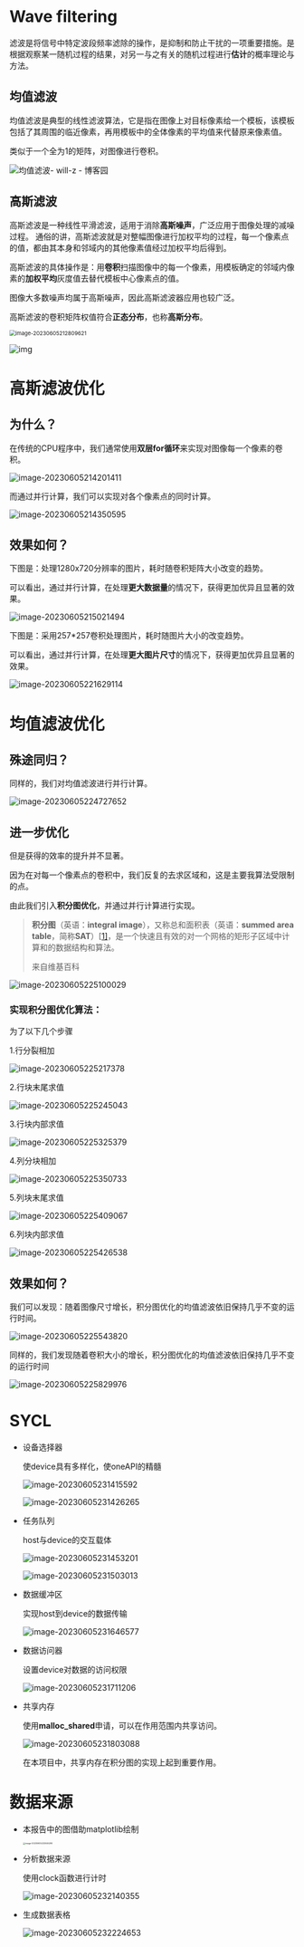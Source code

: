 # Wave filtering

滤波是将信号中特定波段频率滤除的操作，是抑制和防止干扰的一项重要措施。是根据观察某一随机过程的结果，对另一与之有关的随机过程进行**估计**的概率理论与方法。

## 均值滤波

均值滤波是典型的线性滤波算法，它是指在图像上对目标像素给一个模板，该模板包括了其周围的临近像素，再用模板中的全体像素的平均值来代替原来像素值。

类似于一个全为1的矩阵，对图像进行卷积。

![均值滤波- will-z - 博客园](https://img2020.cnblogs.com/blog/2004164/202104/2004164-20210428102748367-1058145849.png)

## 高斯滤波
高斯滤波是一种线性平滑滤波，适用于消除**高斯噪声**，广泛应用于图像处理的减噪过程。 通俗的讲，高斯滤波就是对整幅图像进行加权平均的过程，每一个像素点的值，都由其本身和邻域内的其他像素值经过加权平均后得到。

高斯滤波的具体操作是：用**卷积**扫描图像中的每一个像素，用模板确定的邻域内像素的**加权平均**灰度值去替代模板中心像素点的值。

图像大多数噪声均属于高斯噪声，因此高斯滤波器应用也较广泛。

高斯滤波的卷积矩阵权值符合**正态分布**，也称**高斯分布**。

<img src="C:\Users\wxymm\AppData\Roaming\Typora\typora-user-images\image-20230605212809621.png" alt="image-20230605212809621" style="zoom:67%;" />



![img](https://bkimg.cdn.bcebos.com/pic/e61190ef76c6a7ef120b3212fcfaaf51f3de66d1?x-bce-process=image/watermark,image_d2F0ZXIvYmFpa2U4MA==,g_7,xp_5,yp_5)



# 高斯滤波优化

## 为什么？

在传统的CPU程序中，我们通常使用**双层for循环**来实现对图像每一个像素的卷积。

![image-20230605214201411](C:\Users\wxymm\AppData\Roaming\Typora\typora-user-images\image-20230605214201411.png)

而通过并行计算，我们可以实现对各个像素点的同时计算。

![image-20230605214350595](C:\Users\wxymm\AppData\Roaming\Typora\typora-user-images\image-20230605214350595.png)



## 效果如何？

下图是：处理1280x720分辨率的图片，耗时随卷积矩阵大小改变的趋势。

可以看出，通过并行计算，在处理**更大数据量**的情况下，获得更加优异且显著的效果。

![image-20230605215021494](C:\Users\wxymm\AppData\Roaming\Typora\typora-user-images\image-20230605215021494.png)



下图是：采用257*257卷积处理图片，耗时随图片大小的改变趋势。

可以看出，通过并行计算，在处理**更大图片尺寸**的情况下，获得更加优异且显著的效果。

![image-20230605221629114](C:\Users\wxymm\AppData\Roaming\Typora\typora-user-images\image-20230605221629114.png)

# 均值滤波优化

## 殊途同归？

同样的，我们对均值滤波进行并行计算。

![image-20230605224727652](C:\Users\wxymm\AppData\Roaming\Typora\typora-user-images\image-20230605224727652.png)

## 进一步优化

但是获得的效率的提升并不显著。

因为在对每一个像素点的卷积中，我们反复的去求区域和，这是主要我算法受限制的点。

由此我们引入**积分图优化**，并通过并行计算进行实现。

> **积分图**（英语：**integral image**），又称总和面积表（英语：**summed area table**，简称**SAT**）[[1\]](https://zh.wikipedia.org/wiki/积分图#cite_note-1)，是一个快速且有效的对一个网格的矩形子区域中计算和的数据结构和算法。
>
> 来自维基百科

![image-20230605225100029](C:\Users\wxymm\AppData\Roaming\Typora\typora-user-images\image-20230605225100029.png)

### 实现积分图优化算法：

为了以下几个步骤

1.行分裂相加

![image-20230605225217378](C:\Users\wxymm\AppData\Roaming\Typora\typora-user-images\image-20230605225217378.png)

2.行块末尾求值

![image-20230605225245043](C:\Users\wxymm\AppData\Roaming\Typora\typora-user-images\image-20230605225245043.png)

3.行块内部求值

![image-20230605225325379](C:\Users\wxymm\AppData\Roaming\Typora\typora-user-images\image-20230605225325379.png)

4.列分块相加

![image-20230605225350733](C:\Users\wxymm\AppData\Roaming\Typora\typora-user-images\image-20230605225350733.png)

5.列块末尾求值

![image-20230605225409067](C:\Users\wxymm\AppData\Roaming\Typora\typora-user-images\image-20230605225409067.png)

6.列块内部求值

![image-20230605225426538](C:\Users\wxymm\AppData\Roaming\Typora\typora-user-images\image-20230605225426538.png)

## 效果如何？

我们可以发现：随着图像尺寸增长，积分图优化的均值滤波依旧保持几乎不变的运行时间。

![image-20230605225543820](C:\Users\wxymm\AppData\Roaming\Typora\typora-user-images\image-20230605225543820.png)

同样的，我们发现随着卷积大小的增长，积分图优化的均值滤波依旧保持几乎不变的运行时间

![image-20230605225829976](文档.assets/image-20230605225829976.png)

# SYCL

* 设备选择器

  使device具有多样化，使oneAPI的精髓

  ![image-20230605231415592](文档.assets/image-20230605231415592.png)

  ![image-20230605231426265](文档.assets/image-20230605231426265-16859780730081.png)

* 任务队列

  host与device的交互载体

  ![image-20230605231453201](文档.assets/image-20230605231453201.png)

  ![image-20230605231503013](文档.assets/image-20230605231503013.png)

* 数据缓冲区

  实现host到device的数据传输

  ![image-20230605231646577](文档.assets/image-20230605231646577-16859782131032.png)

* 数据访问器

  设置device对数据的访问权限

  ![image-20230605231711206](文档.assets/image-20230605231711206.png)

* 共享内存

  使用**malloc_shared**申请，可以在作用范围内共享访问。

  ![image-20230605231803088](文档.assets/image-20230605231803088.png)

  在本项目中，共享内存在积分图的实现上起到重要作用。

# 数据来源

* 本报告中的图借助matplotlib绘制

  <img src="文档.assets/image-20230605232046290.png" alt="image-20230605232046290" style="zoom:25%;" />

* 分析数据来源

  使用clock函数进行计时

  ![image-20230605232140355](文档.assets/image-20230605232140355.png)

* 生成数据表格

  ![image-20230605232224653](文档.assets/image-20230605232224653.png)